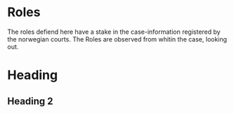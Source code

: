 # Roles

The roles defiend here have a stake in the case-information registered by the norwegian courts.  The Roles are observed from whitin the case, looking out.


# Heading

## Heading 2


